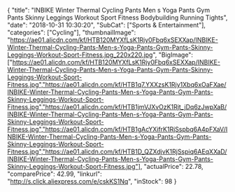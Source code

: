 {
	"title": "INBIKE Winter Thermal Cycling Pants Men s Yoga Pants Gym Pants Skinny Leggings Workout Sport Fitness Bodybuilding Running Tights",
	"date": "2018-10-31 10:30:20",
	"SubCat": ["Sports & Entertainment"],
	"categories": ["Cycling"],
	"thumbnailImage": "https://ae01.alicdn.com/kf/HTB120MYXfLsK1Rjy0Fbq6xSEXXap/INBIKE-Winter-Thermal-Cycling-Pants-Men-s-Yoga-Pants-Gym-Pants-Skinny-Leggings-Workout-Sport-Fitness.jpg_220x220.jpg",
	"BigImage": ["https://ae01.alicdn.com/kf/HTB120MYXfLsK1Rjy0Fbq6xSEXXap/INBIKE-Winter-Thermal-Cycling-Pants-Men-s-Yoga-Pants-Gym-Pants-Skinny-Leggings-Workout-Sport-Fitness.jpg","https://ae01.alicdn.com/kf/HTB1q7.YXXzsK1Rjy1Xbq6xOaFXae/INBIKE-Winter-Thermal-Cycling-Pants-Men-s-Yoga-Pants-Gym-Pants-Skinny-Leggings-Workout-Sport-Fitness.jpg","https://ae01.alicdn.com/kf/HTB1jmVJXvOzK1Rjt_jDq6zJwpXaB/INBIKE-Winter-Thermal-Cycling-Pants-Men-s-Yoga-Pants-Gym-Pants-Skinny-Leggings-Workout-Sport-Fitness.jpg","https://ae01.alicdn.com/kf/HTB1gAcYXifrK1RjSspbq6A4pFXaV/INBIKE-Winter-Thermal-Cycling-Pants-Men-s-Yoga-Pants-Gym-Pants-Skinny-Leggings-Workout-Sport-Fitness.jpg","https://ae01.alicdn.com/kf/HTB1D_QZXdjvK1RjSspiq6AEqXXaD/INBIKE-Winter-Thermal-Cycling-Pants-Men-s-Yoga-Pants-Gym-Pants-Skinny-Leggings-Workout-Sport-Fitness.jpg"],
	"actualPrice": 22.78,
	"comparePrice": 42.99,
	"linkurl": "http://s.click.aliexpress.com/e/cskKS1Nq",
	"inStock": 98
}
